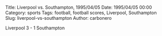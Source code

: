 Title: Liverpool vs. Southampton, 1995/04/05
Date: 1995/04/05 00:00
Category: sports
Tags: football, football scores, Liverpool, Southampton
Slug: liverpool-vs-southampton
Author: carbonero


Liverpool 3 - 1 Southampton
